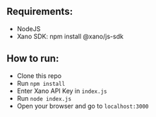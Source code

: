 ## Requirements:
* NodeJS
* Xano SDK: npm install @xano/js-sdk

## How to run:
* Clone this repo
* Run `npm install`
* Enter Xano API Key in `index.js`
* Run `node index.js`
* Open your browser and go to `localhost:3000`


